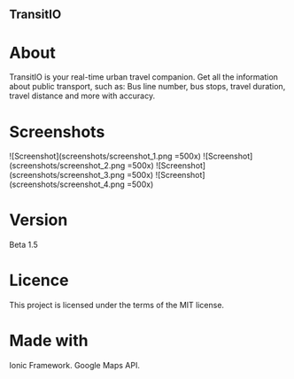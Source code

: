 ## TransitIO
# About
TransitIO is your real-time urban travel companion.
Get all the information about public transport, such as: Bus line number, bus stops, travel duration, travel distance and more with accuracy.

# Screenshots
![Screenshot](screenshots/screenshot_1.png =500x)
![Screenshot](screenshots/screenshot_2.png =500x)
![Screenshot](screenshots/screenshot_3.png =500x)
![Screenshot](screenshots/screenshot_4.png =500x)

# Version
Beta 1.5

# Licence
This project is licensed under the terms of the MIT license.

# Made with
Ionic Framework.
Google Maps API.